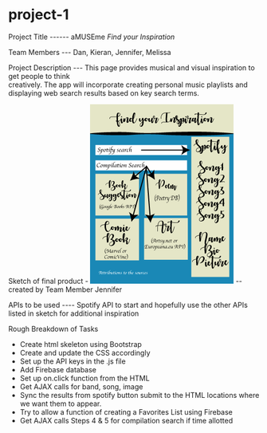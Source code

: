 # project-1

Project Title ------ aMUSEme *Find your Inspiration*

Team Members --- Dan, Kieran, Jennifer, Melissa

Project Description --- This page provides musical and visual inspiration to get people to think  
                                    creatively. The app will incorporate creating personal music playlists and 
                                    displaying web search results based on key search terms.

Sketch of final product - ![layout-image](/assets/images/art-inspiration-compilation.gif) -- created by Team Member Jennifer

APIs to be used ---- Spotify API to start and hopefully use the other APIs listed in sketch for 
                                additional inspiration

Rough Breakdown of Tasks

* Create html skeleton using Bootstrap 
* Create and update the CSS accordingly
* Set up the API keys in the .js file
* Add Firebase database
* Set up on.click function from the HTML
* Get AJAX calls for band, song, image
* Sync the results from spotify button submit to the HTML locations where we want them to appear.
* Try to allow a function of creating a Favorites List using Firebase
* Get AJAX calls Steps 4 & 5 for compilation search if time allotted
